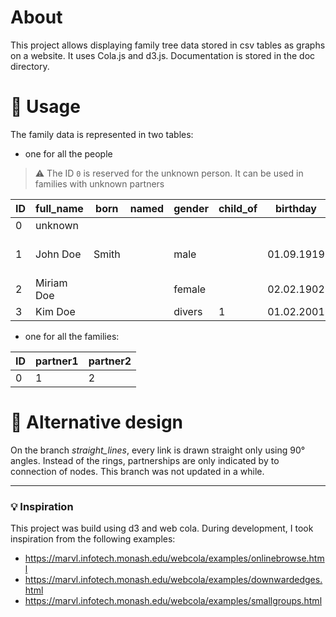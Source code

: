 # About

This project allows displaying family tree data stored in csv tables as graphs on a website.
It uses Cola.js and d3.js.
Documentation is stored in the doc directory.

# 🌳 Usage

The family data is represented in two tables:
- one for all the people

 > ⚠️ The ID `0` is reserved️ for the unknown person. It can be used in families with unknown partners️

| ID  | full_name  | born  | named | gender | child_of | birthday   | place_of_birth | day_of_death | age | profession             | religion                 |
|-----|------------|-------|-------|--------|----------|------------|----------------|--------------|-----|------------------------|--------------------------|
| 0   | unknown    |       |       |        |          |            |                |              |     |                        |                          |
| 1   | John Doe   | Smith |       | male   |          | 01.09.1919 | Dirmingcan     | 10.10.2010   | 91  | professional describer | flying spaghetti monster |
| 2   | Miriam Doe |       |       | female |          | 02.02.1902 | Ohoho          | 03.03.2003   | 101 | example giver          | -                        |
| 3   | Kim Doe    |       |       | divers | 1        | 01.02.2001 |                |              | 20  |                        |                          |

- one for all the families:

| ID  | partner1 | partner2 |
|-----|----------|----------|
| 0   | 1        | 2        |


# 🎨 Alternative design

On the branch _straight_lines_, every link is drawn straight only using 90° angles. Instead of the rings, partnerships are only indicated by to connection of nodes.
This branch was not updated in a while.

---
### 💡 Inspiration

This project was build using d3 and web cola. During development, I took inspiration from the following examples:

- https://marvl.infotech.monash.edu/webcola/examples/onlinebrowse.html
- https://marvl.infotech.monash.edu/webcola/examples/downwardedges.html
- https://marvl.infotech.monash.edu/webcola/examples/smallgroups.html
